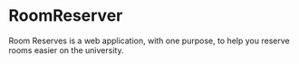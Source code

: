# RoomReserver
Room Reserves is a web application, with one purpose,
to help you reserve rooms easier on the university.
